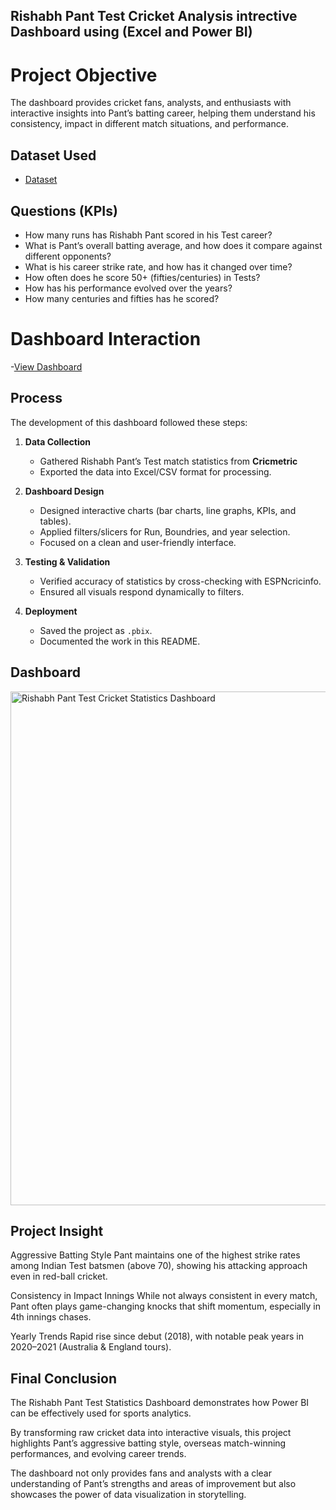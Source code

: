## Rishabh Pant Test Cricket Analysis intrective Dashboard using (Excel and Power BI)
# Project Objective
The dashboard provides cricket fans, analysts, and enthusiasts with interactive insights into Pant’s batting career, helping them understand his consistency, impact in different match situations, and performance.

## Dataset Used
- <a href="https://github.com/kasifzafar/Data-Analysis-Dashboard/blob/main/Rishabh%20Pant%20Test%20Cricket%20Dataset.xlsx">Dataset</a>

## Questions (KPIs)

* How many runs has Rishabh Pant scored in his Test career?
* What is Pant’s overall batting average, and how does it compare against different opponents?
* What is his career strike rate, and how has it changed over time?
* How often does he score 50+ (fifties/centuries) in Tests?
* How has his performance evolved over the years?
* How many centuries and fifties has he scored?

# Dashboard Interaction 
-<a href="https://github.com/kasifzafar/Data-Analysis-Dashboard/blob/main/Rishabh%20Pant%20Test%20Cricket%20Statistics%20Dashboard.png">View Dashboard</a>

##  Process
The development of this dashboard followed these steps:

1. **Data Collection**  
   - Gathered Rishabh Pant’s Test match statistics from **Cricmetric**  
   - Exported the data into Excel/CSV format for processing.  

2. **Dashboard Design**  
   - Designed interactive charts (bar charts, line graphs, KPIs, and tables).  
   - Applied filters/slicers for Run, Boundries, and year selection.  
   - Focused on a clean and user-friendly interface.  

3. **Testing & Validation**  
   - Verified accuracy of statistics by cross-checking with ESPNcricinfo.  
   - Ensured all visuals respond dynamically to filters.

4. **Deployment**  
   - Saved the project as `.pbix`.  
   - Documented the work in this README.

## Dashboard
 <img width="1427" height="822" alt="Rishabh Pant Test Cricket Statistics Dashboard" src="https://github.com/user-attachments/assets/c451cef5-0ab6-4e0a-a00d-b524dbec0cfe" />


## Project Insight


Aggressive Batting Style
Pant maintains one of the highest strike rates among Indian Test batsmen (above 70), showing his attacking approach even in red-ball cricket.

Consistency in Impact Innings
While not always consistent in every match, Pant often plays game-changing knocks that shift momentum, especially in 4th innings chases.

Yearly Trends
Rapid rise since debut (2018), with notable peak years in 2020–2021 (Australia & England tours).

## Final Conclusion

The Rishabh Pant Test Statistics Dashboard demonstrates how Power BI can be effectively used for sports analytics.

By transforming raw cricket data into interactive visuals, this project highlights Pant’s aggressive batting style, overseas match-winning performances, and evolving career trends.

The dashboard not only provides fans and analysts with a clear understanding of Pant’s strengths and areas of improvement but also showcases the power of data visualization in storytelling.
 

